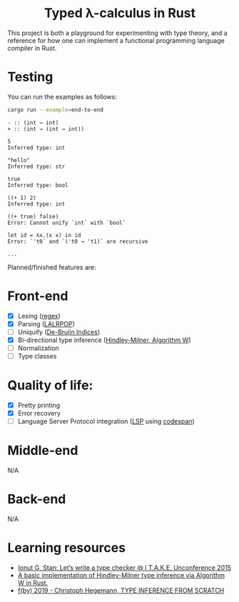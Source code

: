<h1 align="center">Typed λ-calculus in Rust</h1>

This project is both a playground for experimenting with type theory, and a reference for how one can implement a functional programming language compiler in Rust.

# Testing

You can run the examples as follows:

```bash
cargo run --example=end-to-end
```

```
- :: (int → int)
+ :: (int → (int → int))

5
Inferred type: int

"hello"
Inferred type: str

true
Inferred type: bool

((+ 1) 2)
Inferred type: int

((+ true) false)
Error: Cannot unify `int` with `bool`

let id = λx.(x x) in id
Error: `'t0` and `('t0 → 't1)` are recursive

...
```


Planned/finished features are:

# Front-end

- [x] Lexing ([regex](https://crates.io/crates/regex))
- [x] Parsing ([LALRPOP](https://crates.io/crates/lalrpop))
- [ ] Uniquify ([De-Brujin Indices](https://en.wikipedia.org/wiki/De_Bruijn_index))
- [x] Bi-directional type inference ([Hindley-Milner, Algorithm W](https://en.wikipedia.org/wiki/Hindley%E2%80%93Milner_type_system))
- [ ] Normalization
- [ ] Type classes

# Quality of life:

- [x] Pretty printing
- [x] Error recovery
- [ ] Language Server Protocol integration ([LSP](https://langserver.org/) using [codespan](https://docs.rs/codespan/0.3.0/codespan/))

# Middle-end

N/A

# Back-end

N/A

# Learning resources

* [Ionut G. Stan: Let’s write a type checker @ I T.A.K.E. Unconference 2015](https://www.youtube.com/watch?v=oPVTNxiMcSU)
* [A basic implementation of Hindley-Milner type inference via Algorithm W in Rust.](https://github.com/nwoeanhinnogaehr/algorithmw-rust)
* [f(by) 2019 - Christoph Hegemann, TYPE INFERENCE FROM SCRATCH](https://www.youtube.com/watch?v=ytPAlhnAKro)
